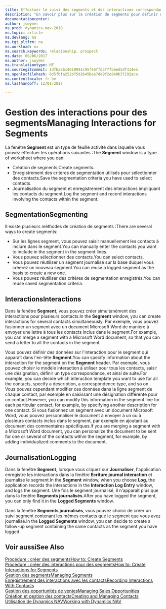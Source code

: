 ```yaml
---
title: Effectuer le suivi des segments et des interactions correspondantes
description: "En savoir plus sur la création de segments pour définir des groupes de contacts et spécifier des interactions pour des segments."
documentationcenter: 
author: jswymer
ms.prod: dynamics-nav-2018
ms.topic: article
ms.devlang: na
ms.tgt_pltfrm: na
ms.workload: na
ms.search.keywords: relationship, prospect
ms.date: 06/06/2017
ms.author: jswymer
ms.translationtype: HT
ms.sourcegitcommit: 1dfba8b14019991c95f40ffd5f7fbaed5df414eb
ms.openlocfilehash: 0d5fbfa252b7592645baa7de9f2e840b37292aca
ms.contentlocale: fr-be
ms.lasthandoff: 12/01/2017

---
```

# <a name="managing-interactions-for-segments"></a><span data-ttu-id="1bedb-103">Gestion des interactions pour des segments</span><span class="sxs-lookup"><span data-stu-id="1bedb-103">Managing Interactions for Segments</span></span>
<span data-ttu-id="1bedb-104">La fenêtre **Segment** est un type de feuille activité dans laquelle vous pouvez effectuer les opérations suivantes :</span><span class="sxs-lookup"><span data-stu-id="1bedb-104">The **Segment** window is a type of worksheet where you can:</span></span>

* <span data-ttu-id="1bedb-105">Création de segments.</span><span class="sxs-lookup"><span data-stu-id="1bedb-105">Create segments.</span></span>
* <span data-ttu-id="1bedb-106">Enregistrement des critères de segmentation utilisés pour sélectionner des contacts.</span><span class="sxs-lookup"><span data-stu-id="1bedb-106">Save the segmentation criteria you have used to select contacts.</span></span>
* <span data-ttu-id="1bedb-107">Journalisation du segment et enregistrement des interactions impliquant les contacts du segment.</span><span class="sxs-lookup"><span data-stu-id="1bedb-107">Log the segment and record interactions involving the contacts within the segment.</span></span>

## <a name="segmenting"></a><span data-ttu-id="1bedb-108">Segmentation</span><span class="sxs-lookup"><span data-stu-id="1bedb-108">Segmenting</span></span>
<span data-ttu-id="1bedb-109">Il existe plusieurs méthodes de création de segments :</span><span class="sxs-lookup"><span data-stu-id="1bedb-109">There are several ways to create segments:</span></span>

* <span data-ttu-id="1bedb-110">Sur les lignes segment, vous pouvez saisir manuellement les contacts à inclure dans le segment.</span><span class="sxs-lookup"><span data-stu-id="1bedb-110">You can manually enter the contacts you want to include in the segment in the segment lines.</span></span>
* <span data-ttu-id="1bedb-111">Vous pouvez sélectionner des contacts.</span><span class="sxs-lookup"><span data-stu-id="1bedb-111">You can select contacts.</span></span>
* <span data-ttu-id="1bedb-112">Vous pouvez réutiliser un segment journalisé sur la base duquel vous créerez un nouveau segment.</span><span class="sxs-lookup"><span data-stu-id="1bedb-112">You can reuse a logged segment as the basis to create a new one.</span></span>
* <span data-ttu-id="1bedb-113">Vous pouvez réutiliser des critères de segmentation enregistrés.</span><span class="sxs-lookup"><span data-stu-id="1bedb-113">You can reuse saved segmentation criteria.</span></span>

## <a name="interactions"></a><span data-ttu-id="1bedb-114">Interactions</span><span class="sxs-lookup"><span data-stu-id="1bedb-114">Interactions</span></span>
<span data-ttu-id="1bedb-115">Dans la fenêtre **Segment**, vous pouvez créer simultanément des interactions pour plusieurs contacts.</span><span class="sxs-lookup"><span data-stu-id="1bedb-115">In the **Segment** window, you can create interactions for several contacts simultaneously.</span></span> <span data-ttu-id="1bedb-116">Par exemple, vous pouvez fusionner un segment avec un document Microsoft Word de manière à envoyer une lettre à tous les contacts inclus dans le segment.</span><span class="sxs-lookup"><span data-stu-id="1bedb-116">For example, you can merge a segment with a Microsoft Word document, so that you can send a letter to all the contacts in the segment.</span></span>

<span data-ttu-id="1bedb-117">Vous pouvez définir des données sur l'interaction pour le segment qui apparaît dans l'en-tête **Segment**.</span><span class="sxs-lookup"><span data-stu-id="1bedb-117">You can specify information about the interaction for the segment on the **Segment** header.</span></span> <span data-ttu-id="1bedb-118">Par exemple, vous pouvez choisir le modèle interaction à utiliser pour tous les contacts, saisir une désignation, définir un type correspondance, et ainsi de suite.</span><span class="sxs-lookup"><span data-stu-id="1bedb-118">For example, you can decide which interaction template you want to use for all the contacts, specify a description, a correspondence type, and so on.</span></span> <span data-ttu-id="1bedb-119">Vous pouvez cependant modifier ces données dans la ligne segment de chaque contact, par exemple en saisissant une désignation différente pour un contact.</span><span class="sxs-lookup"><span data-stu-id="1bedb-119">However, you can modify this information in the segment line for each particular contact, for example, by specifying another description for one contact.</span></span> <span data-ttu-id="1bedb-120">Si vous fusionnez un segment avec un document Microsoft Word, vous pouvez personnaliser le document à envoyer à un ou à plusieurs contacts inclus dans le segment, par exemple en ajoutant au document des commentaires spécifiques.</span><span class="sxs-lookup"><span data-stu-id="1bedb-120">If you are merging a segment with a Microsoft Word document, you can personalize the document to be sent for one or several of the contacts within the segment, for example, by adding individualized comments to the document.</span></span>

## <a name="logging"></a><span data-ttu-id="1bedb-121">Journalisation</span><span class="sxs-lookup"><span data-stu-id="1bedb-121">Logging</span></span>
<span data-ttu-id="1bedb-122">Dans la fenêtre **Segment**, lorsque vous cliquez sur **Journaliser**, l'application enregistre les interactions dans la fenêtre **Ecriture journal interaction** et journalise le segment.</span><span class="sxs-lookup"><span data-stu-id="1bedb-122">In the **Segment** window, when you choose **Log**, the application records the interactions in the **Interaction Log Entry** window, and logs the segment.</span></span> <span data-ttu-id="1bedb-123">Une fois le segment journalisé, il n'apparaît plus que dans la fenêtre **Segments journalisés**.</span><span class="sxs-lookup"><span data-stu-id="1bedb-123">After you have logged the segment, you can only find it in the **Logged Segments** window.</span></span>

<span data-ttu-id="1bedb-124">Dans la fenêtre **Segments journalisés**, vous pouvez choisir de créer un suivi segment contenant les mêmes contacts que le segment que vous avez journalisé.</span><span class="sxs-lookup"><span data-stu-id="1bedb-124">In the **Logged Segments** window, you can decide to create a follow-up segment containing the same contacts as the segment you have logged.</span></span>

## <a name="see-also"></a><span data-ttu-id="1bedb-125">Voir aussi</span><span class="sxs-lookup"><span data-stu-id="1bedb-125">See Also</span></span>
[<span data-ttu-id="1bedb-126">Procédure : créer des segments</span><span class="sxs-lookup"><span data-stu-id="1bedb-126">How to: Create Segments</span></span>](marketing-how-create-segment.md)  
[<span data-ttu-id="1bedb-127">Procédure : créer des interactions pour des segments</span><span class="sxs-lookup"><span data-stu-id="1bedb-127">How to: Create Interactions for Segments</span></span>](marketing-how-create-interactions.md)  
[<span data-ttu-id="1bedb-128">Gestion des segments</span><span class="sxs-lookup"><span data-stu-id="1bedb-128">Managing Segments</span></span>](marketing-segments.md)  
[<span data-ttu-id="1bedb-129">Enregistrement des interactions avec les contacts</span><span class="sxs-lookup"><span data-stu-id="1bedb-129">Recording Interactions With Contacts</span></span>](marketing-interactions.md)  
[<span data-ttu-id="1bedb-130">Gestion des opportunités de ventes</span><span class="sxs-lookup"><span data-stu-id="1bedb-130">Managing Sales Opportunities</span></span>](marketing-manage-sales-opportunities.md)  
[<span data-ttu-id="1bedb-131">Création et gestion des contacts</span><span class="sxs-lookup"><span data-stu-id="1bedb-131">Creating and Managing Contacts</span></span>](marketing-contacts.md)  
[<span data-ttu-id="1bedb-132">Utilisation de Dynamics NAV</span><span class="sxs-lookup"><span data-stu-id="1bedb-132">Working with Dynamics NAV</span></span>](ui-work-product.md)

